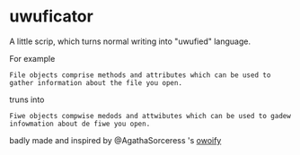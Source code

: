 # uwuficator

A little scrip, which turns normal writing into "uwufied" language.

For example 

`File objects comprise methods and attributes which can be used to gather information about the file you open.` 

truns into 

`Fiwe objects compwise medods and attwibutes which can be used to gadew infowmation about de fiwe you open.`

badly made and inspired by @AgathaSorceress 's [owoify](https://github.com/AgathaSorceress/owoify)